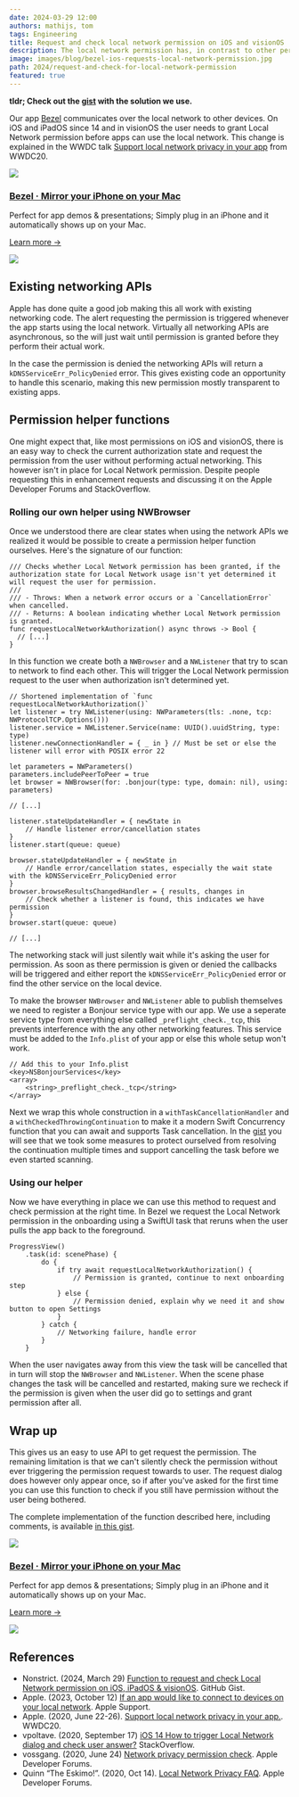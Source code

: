 ```yaml
---
date: 2024-03-29 12:00
authors: mathijs, tom
tags: Engineering
title: Request and check local network permission on iOS and visionOS
description: The local network permission has, in contrast to other permissions, no simple way to request the permission or check its autorization state. We use `NWBrowser` to roll our own permission helper. 
image: images/blog/bezel-ios-requests-local-network-permission.jpg
path: 2024/request-and-check-for-local-network-permission
featured: true
---
```


**tldr; Check out the [gist](https://gist.github.com/mac-cain13/fa684f54a7ae1bba8669e78d28611784) with the solution we use.**

Our app [Bezel](https://getbezel.app/vision) communicates over the local network to other devices. On iOS and iPadOS since 14 and in visionOS the user needs to grant Local Network permission before apps can use the local network. This change is explained in the WWDC talk [Support local network privacy in your app](https://developer.apple.com/videos/play/wwdc2020/10110/) from WWDC20.

<div class="not-prose flex space-x-4 border-2 border-orange-500 rounded-lg pl-4 pr-6 py-6 mt-8 -mb-6">
    <div class="flex-initial">
        <a href="/bezel?utm_source=nonstrict&utm_medium=blog&utm_content=request-and-check-for-local-network-permission" target="_blank"><img src="/images/bezel-icon.png" class="max-h-full max-w-10 m-0"></a>
    </div>
    <div class="flex-initial">
        <h3 class="text-2xl font-bold text-black hover:text-orange-500 leading-relaxed mt-0 mb-2"><a href="/bezel?utm_source=nonstrict&utm_medium=blog&utm_content=hkworkoutsession-remote-delegate-not-setup-error" target="_blank">Bezel · Mirror your iPhone on your Mac</a></h3>
        <p class="mb-2">Perfect for app demos & presentations; Simply plug in an iPhone and it automatically shows up on your Mac.</p>
        <p><a href="/bezel?utm_source=nonstrict&utm_medium=blog&utm_content=hkworkoutsession-remote-delegate-not-setup-error" target="_blank" class="text-orange hover:text-orange-500 underline font-medium">Learn more →</a></p> 
    </div>
    <div class="flex-initial hidden md:block">
        <a href="/bezel?utm_source=nonstrict&utm_medium=blog&utm_content=hkworkoutsession-remote-delegate-not-setup-error" target="_blank">
            <img src="/images/bezel-still.jpg" class="max-h-full max-w-36 rounded-md bg-white/5 ring-1 ring-gray-600/50 dark:ring-white/50 lg:mt-auto">
        </a>
    </div>
</div>

## Existing networking APIs

Apple has done quite a good job making this all work with existing networking code. The alert requesting the permission is triggered whenever the app starts using the local network. Virtually all networking APIs are asynchronous, so the will just wait until permission is granted before they perform their actual work.

In the case the permission is denied the networking APIs will return a `kDNSServiceErr_PolicyDenied` error. This gives existing code an opportunity to handle this scenario, making this new permission mostly transparent to existing apps.

## Permission helper functions

One might expect that, like most permissions on iOS and visionOS, there is an easy way to check the current authorization state and request the permission from the user without performing actual networking. This however isn't in place for Local Network permission. Despite people requesting this in enhancement requests and discussing it on the Apple Developer Forums and StackOverflow.

### Rolling our own helper using NWBrowser

Once we understood there are clear states when using the network APIs we realized it would be possible to create a permission helper function ourselves. Here's the signature of our function:

```
/// Checks whether Local Network permission has been granted, if the authorization state for Local Network usage isn't yet determined it will request the user for permission.
///
/// - Throws: When a network error occurs or a `CancellationError` when cancelled.
/// - Returns: A boolean indicating whether Local Network permission is granted.
func requestLocalNetworkAuthorization() async throws -> Bool {
  // [...]
}
```

In this function we create both a `NWBrowser` and a `NWListener` that try to scan to network to find each other. This will trigger the Local Network permission request to the user when authorization isn't determined yet.

```
// Shortened implementation of `func requestLocalNetworkAuthorization()`
let listener = try NWListener(using: NWParameters(tls: .none, tcp: NWProtocolTCP.Options()))
listener.service = NWListener.Service(name: UUID().uuidString, type: type)
listener.newConnectionHandler = { _ in } // Must be set or else the listener will error with POSIX error 22

let parameters = NWParameters()
parameters.includePeerToPeer = true
let browser = NWBrowser(for: .bonjour(type: type, domain: nil), using: parameters)
    
// [...]

listener.stateUpdateHandler = { newState in
    // Handle listener error/cancellation states
}
listener.start(queue: queue)

browser.stateUpdateHandler = { newState in
    // Handle error/cancellation states, especially the wait state with the kDNSServiceErr_PolicyDenied error
}
browser.browseResultsChangedHandler = { results, changes in
    // Check whether a listener is found, this indicates we have permission
}
browser.start(queue: queue)
    
// [...]
```

The networking stack will just silently wait while it's asking the user for permission. As soon as there permission is given or denied the callbacks will be triggered and either report the `kDNSServiceErr_PolicyDenied` error or find the other service on the local device.

To make the browser `NWBrowser` and `NWListener` able to publish themselves we need to register a Bonjour service type with our app. We use a seperate service type from everything else called `_preflight_check._tcp`, this prevents interference with the any other networking features. This service must be added to the `Info.plist` of your app or else this whole setup won't work.

```
// Add this to your Info.plist
<key>NSBonjourServices</key>
<array>
    <string>_preflight_check._tcp</string>
</array>
```

Next we wrap this whole construction in a `withTaskCancellationHandler` and a `withCheckedThrowingContinuation` to make it a modern Swift Concurrency function that you can await and supports Task cancellation. In the [gist](https://gist.github.com/mac-cain13/fa684f54a7ae1bba8669e78d28611784) you will see that we took some measures to protect ourselved from resolving the continuation multiple times and support cancelling the task before we even started scanning.

### Using our helper

Now we have everything in place we can use this method to request and check permission at the right time. In Bezel we request the Local Network permission in the onboarding using a SwiftUI task that reruns when the user pulls the app back to the foreground.

```
ProgressView()
    .task(id: scenePhase) {
        do {
            if try await requestLocalNetworkAuthorization() {
                // Permission is granted, continue to next onboarding step
            } else {
                // Permission denied, explain why we need it and show button to open Settings
            }
        } catch {
            // Networking failure, handle error
        }
    }
```

When the user navigates away from this view the task will be cancelled that in turn will stop the `NWBrowser` and `NWListener`. When the scene phase changes the task will be cancelled and restarted, making sure we recheck if the permission is given when the user did go to settings and grant permission after all. 

## Wrap up

This gives us an easy to use API to get request the permission. The remaining limitation is that we can't silently check the permission without ever triggering the permission request towards to user. The request dialog does however only appear once, so if after you've asked for the first time you can use this function to check if you still have permission without the user being bothered.    

The complete implementation of the function described here, including comments, is available [in this gist](https://gist.github.com/mac-cain13/fa684f54a7ae1bba8669e78d28611784). 

<div class="not-prose flex space-x-4 border-2 border-orange-500 rounded-lg pl-4 pr-6 py-6 mt-8 -mb-6">
    <div class="flex-initial">
        <a href="/bezel?utm_source=nonstrict&utm_medium=blog&utm_content=request-and-check-for-local-network-permission" target="_blank"><img src="/images/bezel-icon.png" class="max-h-full max-w-10 m-0"></a>
    </div>
    <div class="flex-initial">
        <h3 class="text-2xl font-bold text-black hover:text-orange-500 leading-relaxed mt-0 mb-2"><a href="/bezel?utm_source=nonstrict&utm_medium=blog&utm_content=hkworkoutsession-remote-delegate-not-setup-error" target="_blank">Bezel · Mirror your iPhone on your Mac</a></h3>
        <p class="mb-2">Perfect for app demos & presentations; Simply plug in an iPhone and it automatically shows up on your Mac.</p>
        <p><a href="/bezel?utm_source=nonstrict&utm_medium=blog&utm_content=hkworkoutsession-remote-delegate-not-setup-error" target="_blank" class="text-orange hover:text-orange-500 underline font-medium">Learn more →</a></p> 
    </div>
    <div class="flex-initial hidden md:block">
        <a href="/bezel?utm_source=nonstrict&utm_medium=blog&utm_content=hkworkoutsession-remote-delegate-not-setup-error" target="_blank">
            <img src="/images/bezel-still.jpg" class="max-h-full max-w-36 rounded-md bg-white/5 ring-1 ring-gray-600/50 dark:ring-white/50 lg:mt-auto">
        </a>
    </div>
</div>

## References

- Nonstrict. (2024, March 29) [Function to request and check Local Network permission on iOS, iPadOS & visionOS](https://gist.github.com/mac-cain13/fa684f54a7ae1bba8669e78d28611784). GitHub Gist.
- Apple. (2023, October 12) [If an app would like to connect to devices on your local network](https://support.apple.com/en-us/102229). Apple Support.
- Apple. (2020, June 22-26). [Support local network privacy in your app.](https://developer.apple.com/videos/play/wwdc2020/10110/). WWDC20.
- vpoltave. (2020, September 17) [iOS 14 How to trigger Local Network dialog and check user answer?](https://stackoverflow.com/questions/63940427/ios-14-how-to-trigger-local-network-dialog-and-check-user-answer) StackOverflow.
- vossgang. (2020, June 24) [Network privacy permission check](https://developer.apple.com/forums/thread/650648). Apple Developer Forums.
- Quinn “The Eskimo!”. (2020, Oct 14). [Local Network Privacy FAQ](https://forums.developer.apple.com/forums/thread/663858). Apple Developer Forums.
